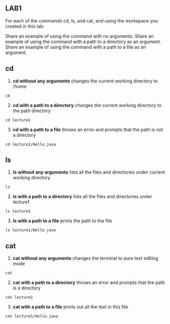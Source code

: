 ## **LAB1**

For each of the commands cd, ls, and cat, and using the workspace you created in this lab:

Share an example of using the command with no arguments.
Share an example of using the command with a path to a directory as an argument.
Share an example of using the command with a path to a file as an argument.


## cd
1. **cd without any arguments** changes the current working directory to /home
```
cd
```
2. **cd with a path to a directory** changes the current working directory to the path directory
```
cd lecture1
```
3. **cd with a path to a file** throws an error and prompts that the path is not a directory
```
cd lecture1/Hello.java
```


## ls
1. **ls without any arguments** lists all the files and directories under current working directory
```
ls
```
2. **ls with a path to a directory** lists all the files and directories under lecture1
```
ls lecture1
```
3. **ls with a path to a file**  prints the path to the file
```
ls lecture1/Hello.java
```


## cat
1. **cat without any arguments** changes the terminal to pure text editing mode
```
cat
```
2. **cat with a path to a directory** throws an error and prompts that the path is a directory
```
cat lecture1
```
3. **cat with a path to a file** prints out all the text in this file
```
cat lecture1/Hello.java
```
